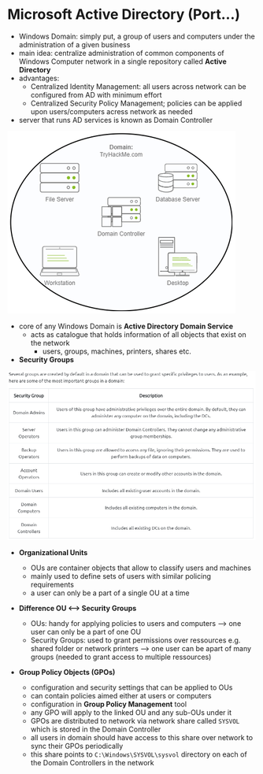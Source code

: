 # Microsoft Active Directory (Port...)

- Windows Domain: simply put, a group of users and computers under the administration of a given business
- main idea: centralize administration of common components of Windows Computer network in a single repository called **Active Directory**
- advantages:
  - Centralized Identity Management: all users across network can be configured from AD with minimum effort
  - Centralized Security Policy Management; policies can be applied upon users/computers acress network as needed
- server that runs AD services is known as Domain Controller

![DomainTryHackMe](img/2023-06-08-16-53-32.png)

- core of any Windows Domain is **Active Directory Domain Service**
  - acts as catalogue that holds information of all objects that exist on the network
    - users, groups, machines, printers, shares etc.
- **Security Groups**

![ADSecurityGroups](img/2023-06-08-18-53-14.png)

- **Organizational Units**

  - OUs are container objects that allow to classify users and machines
  - mainly used to define sets of users with similar policing requirements
  - a user can only be a part of a single OU at a time

- **Difference OU <--> Security Groups**

  - OUs: handy for applying policies to users and computers --> one user can only be a part of one OU
  - Security Groups: used to grant permissions over ressources e.g. shared folder or network printers --> one user can be apart of many groups (needed to grant access to multiple ressources)

- **Group Policy Objects (GPOs)**
  - configuration and security settings that can be applied to OUs
  - can contain policies aimed either at users or computers
  - configuration in **Group Policy Management** tool
  - any GPO will apply to the linked OU and any sub-OUs under it
  - GPOs are distributed to network via network share called `SYSVOL` which is stored in the Domain Controller
  - all users in domain should have access to this share over network to sync their GPOs periodically
  - this share points to `C:\Windows\SYSVOL\sysvol` directory on each of the Domain Controllers in the network
